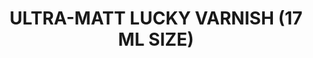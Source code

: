 ---
title: "ULTRA-MATT LUCKY VARNISH (17 ML SIZE)"
price: "300" 
desc: "Akrilni Lak"
img_path: "/assets/img/AMIG2054.jpg"
brand: "AMMO"
available: true
special_offer: false
new: false
soon: false
cat: "020000"
subcat: "020100"
subsubcat: "020104"
sifra: "AMIG2054"
---